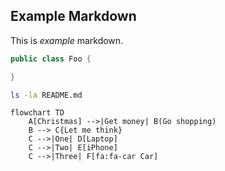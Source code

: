 ## Example Markdown

This is *example* markdown.

```java
public class Foo {

}
```

```bash
ls -la README.md
```

```mermaid
flowchart TD
    A[Christmas] -->|Get money| B(Go shopping)
    B --> C{Let me think}
    C -->|One| D[Laptop]
    C -->|Two| E[iPhone]
    C -->|Three| F[fa:fa-car Car]
```
